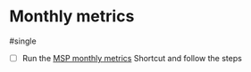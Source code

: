 # Monthly metrics

#single

- [ ] Run the [MSP monthly metrics](shortcuts://run-shortcut?name=MSP%20monthly%20metrics) Shortcut and follow the steps